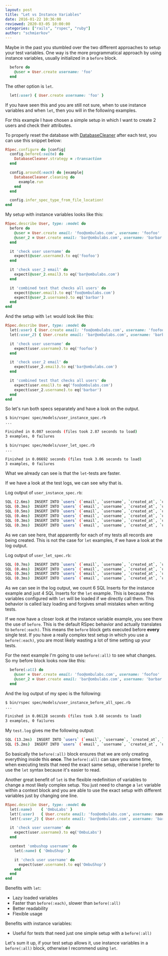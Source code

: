 ```yaml
---
layout: post
title: "Let vs Instance Variables"
date: 2016-01-22 10:36:00
reviewed: 2020-03-05 10:00:00
categories: ["rails", "rspec", "ruby"]
author: "schmierkov"
---
```


Maybe in the past you stumbled over the two different approaches to setup your test variables. One way is the more programmatical approach by using instance variables, usually initialized in a `before` block.

<!--more-->

```ruby
  before do
    @user = User.create username: 'foo'
  end
```

The other option is `let`.

```ruby
  let(:user) { User.create username: 'foo' }
```

If you have seen this and you are still not sure, when to use instance variables and when `let`, then you will in the following examples.

For this example I have chosen a simple setup in which I want to create 2 users and check their attributes.

To properly reset the database with [DatabaseCleaner](https://github.com/DatabaseCleaner/database_cleaner) after each test, you can use this snippet below:

```ruby
RSpec.configure do |config|
  config.before(:suite) do
    DatabaseCleaner.strategy = :transaction
  end

  config.around(:each) do |example|
    DatabaseCleaner.cleaning do
      example.run
    end
  end

  config.infer_spec_type_from_file_location!
end
```

My setup with instance variables looks like this:

```ruby
RSpec.describe User, type: :model do
  before do
    @user = User.create email: 'foo@ombulabs.com', username: 'foofoo'
    @user_2 = User.create email: 'bar@ombulabs.com', username: 'barbar'
  end

  it 'check user username' do
    expect(@user.username).to eq('foofoo')
  end

  it 'check user_2 email' do
    expect(@user_2.email).to eq('bar@ombulabs.com')
  end

  it 'combined test that checks all users' do
    expect(@user.email).to eq('foo@ombulabs.com')
    expect(@user_2.username).to eq('barbar')
  end
end
```

And the setup with `let` would look like this:

```ruby
RSpec.describe User, type: :model do
  let(:user) { User.create email: 'foo@ombulabs.com', username: 'foofoo' }
  let(:user_2) { User.create email: 'bar@ombulabs.com', username: 'barbar' }

  it 'check user username' do
    expect(user.username).to eq('foofoo')
  end

  it 'check user_2 email' do
    expect(user_2.email).to eq('bar@ombulabs.com')
  end

  it 'combined test that checks all users' do
    expect(user.email).to eq('foo@ombulabs.com')
    expect(user_2.username).to eq('barbar')
  end
end
```

So let's run both specs separately and have a look on the output.

```bash
$ bin/rspec spec/models/user_instance_spec.rb
...

Finished in 0.087 seconds (files took 2.87 seconds to load)
3 examples, 0 failures
```

```bash
$ bin/rspec spec/models/user_let_spec.rb
...

Finished in 0.06692 seconds (files took 3.06 seconds to load)
3 examples, 0 failures
```

What we already can see is that the `let`-tests are faster.

If we have a look at the test logs, we can see why that is.

Log output of `user_instance_spec.rb`:

```bash
SQL (2.6ms)  INSERT INTO `users` (`email`, `username`, `created_at`, `updated_at`) VALUES ('foo@ombulabs.com', 'foofoo', '2016-01-22 16:44:42', '2016-01-22 16:44:42')
SQL (0.3ms)  INSERT INTO `users` (`email`, `username`, `created_at`, `updated_at`) VALUES ('bar@ombulabs.com', 'barbar', '2016-01-22 16:44:42', '2016-01-22 16:44:42')
SQL (0.5ms)  INSERT INTO `users` (`email`, `username`, `created_at`, `updated_at`) VALUES ('foo@ombulabs.com', 'foofoo', '2016-01-22 16:44:42', '2016-01-22 16:44:42')
SQL (0.4ms)  INSERT INTO `users` (`email`, `username`, `created_at`, `updated_at`) VALUES ('bar@ombulabs.com', 'barbar', '2016-01-22 16:44:42', '2016-01-22 16:44:42')
SQL (0.3ms)  INSERT INTO `users` (`email`, `username`, `created_at`, `updated_at`) VALUES ('foo@ombulabs.com', 'foofoo', '2016-01-22 16:44:42', '2016-01-22 16:44:42')
SQL (0.3ms)  INSERT INTO `users` (`email`, `username`, `created_at`, `updated_at`) VALUES ('bar@ombulabs.com', 'barbar', '2016-01-22 16:44:42', '2016-01-22 16:44:42')
```

As we can see here, that apparently for each of my tests all records are being created.
This is not the case for `let` examples, if we have a look at the log output.

Log output of `user_let_spec.rb`:

```bash
SQL (0.7ms)  INSERT INTO `users` (`email`, `username`, `created_at`, `updated_at`) VALUES ('foo@ombulabs.com', 'foofoo', '2016-01-22 16:47:45', '2016-01-22 16:47:45')
SQL (0.4ms)  INSERT INTO `users` (`email`, `username`, `created_at`, `updated_at`) VALUES ('bar@ombulabs.com', 'barbar', '2016-01-22 16:47:45', '2016-01-22 16:47:45')
SQL (0.3ms)  INSERT INTO `users` (`email`, `username`, `created_at`, `updated_at`) VALUES ('foo@ombulabs.com', 'foofoo', '2016-01-22 16:47:45', '2016-01-22 16:47:45')
SQL (0.3ms)  INSERT INTO `users` (`email`, `username`, `created_at`, `updated_at`) VALUES ('bar@ombulabs.com', 'barbar', '2016-01-22 16:47:45', '2016-01-22 16:47:45')
```

As we can see in the log output, we count 6 SQL Inserts for the instance example and just 4 SQL Inserts for the `let` example. This is because the variables configured with `let` will be loaded if we directly call them. This behavior is called lazy loading and forgives small mistakes when writing tests.

If we now have a closer look at the instance variable example, you see there the use of `before`. This is the default RSpec behavior and actually translates to `before(:each)`. This means the `before` block gets executed before **every** single test. If you have a really complex test setup in which you use a `before(:each)`, you are most likely wasting a lot of time setting up your tests.

For the next example I'm going to use `before(:all)` to see what changes. So my before block looks now like this:

```ruby
  before(:all) do
    @user = User.create email: 'foo@ombulabs.com', username: 'foofoo'
    @user_2 = User.create email: 'bar@ombulabs.com', username: 'barbar'
  end
```

And the log output of my spec is the following:

```bash
$ bin/rspec spec/models/user_instance_before_all_spec.rb
...

Finished in 0.06128 seconds (files took 3.68 seconds to load)
3 examples, 0 failures
```

My `test.log` gives me the following output:

```bash
SQL (13.2ms)  INSERT INTO `users` (`email`, `username`, `created_at`, `updated_at`) VALUES ('foo@ombulabs.com', 'foofoo', '2016-01-22 16:48:31', '2016-01-22 16:48:31')
SQL (5.2ms)  INSERT INTO `users` (`email`, `username`, `created_at`, `updated_at`) VALUES ('bar@ombulabs.com', 'barbar', '2016-01-22 16:48:31', '2016-01-22 16:48:31')
```

So basically the `before(:all)` block ensures that we are only creating everything inside this **once**. The `before(:all)` can save you some time, when executing tests that need the exact same setup, otherwise I prefer to use the `let` syntax because it's easier to read.

Another great benefit of `let` is the flexible redefinition of variables to change a most likely complex setup.
You just need to change a `let` variable within a context block and you are able to use the exact setup with different variables just by changing one line.

```ruby
RSpec.describe User, type: :model do
  let(:name)    { 'OmbuLabs' }
  let!(:user)   { User.create email: 'foo@ombulabs.com', username: name }
  let!(:user_2) { User.create email: 'bar@ombulabs.com', username: 'barbar' }

  it 'check user username' do
    expect(user.username).to eq('OmbuLabs')
  end

  context 'ombushop username' do
    let(:name) { 'OmbuShop' }

    it 'check user username' do
      expect(user.username).to eq('OmbuShop')
    end
  end
end
```

Benefits with `let`:

  * Lazy loaded variables
  * Faster than `before(:each)`, slower than `before(:all)`
  * Better readability
  * Flexible usage

Benefits with instance variables:

  * Useful for tests that need just one simple setup with a `before(:all)`

Let's sum it up, if your test setup allows it, use instance variables in a `before(:all)` block, otherwise I recommend using `let`.
